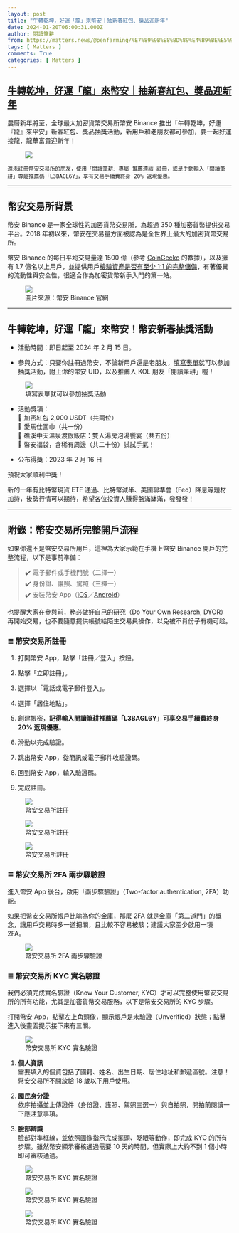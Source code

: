 ```yaml
---
layout: post
title: "牛轉乾坤，好運「龍」來幣安｜抽新春紅包、獎品迎新年"
date: 2024-01-20T06:00:31.000Z
author: 閱讀筆耕
from: https://matters.news/@penfarming/%E7%89%9B%E8%BD%89%E4%B9%BE%E5%9D%A4-%E5%A5%BD%E9%81%8B-%E9%BE%8D-%E4%BE%86%E5%B9%A3%E5%AE%89-%E6%8A%BD%E6%96%B0%E6%98%A5%E7%B4%85%E5%8C%85-%E7%8D%8E%E5%93%81%E8%BF%8E%E6%96%B0%E5%B9%B4-bafybeie3ozbhvvusojfvtftq7vadyqshqscjwn7tvahp5lv5ayqlbr5yje
tags: [ Matters ]
comments: True
categories: [ Matters ]
---
```

<!--1705730431000-->
[牛轉乾坤，好運「龍」來幣安｜抽新春紅包、獎品迎新年](https://matters.news/@penfarming/%E7%89%9B%E8%BD%89%E4%B9%BE%E5%9D%A4-%E5%A5%BD%E9%81%8B-%E9%BE%8D-%E4%BE%86%E5%B9%A3%E5%AE%89-%E6%8A%BD%E6%96%B0%E6%98%A5%E7%B4%85%E5%8C%85-%E7%8D%8E%E5%93%81%E8%BF%8E%E6%96%B0%E5%B9%B4-bafybeie3ozbhvvusojfvtftq7vadyqshqscjwn7tvahp5lv5ayqlbr5yje)
------

<div>
<p>農曆新年將至，全球最大加密貨幣交易所幣安 Binance 推出「牛轉乾坤，好運『龍』來平安」新春紅包、獎品抽獎活動，新用戶和老朋友都可參加，要一起好運接龍，龍華富貴迎新年！</p><figure class="image"><img src="https://imagedelivery.net/kDRCweMmqLnTPNlbum-pYA/prod/embed/44b92d5e-6af5-40c0-b3b3-f74e97d0a77c.png/public" referrerpolicy="no-referrer"><figcaption></figcaption></figure><pre><code>還未註冊幣安交易所的朋友，使用「閱讀筆耕」專屬 推薦連結 註冊，或是手動輸入「閱讀筆耕」專屬推薦碼「L3BAGL6Y」，享有交易手續費終身 20% 返現優惠。</code></pre><hr><h2><strong>幣安交易所背景</strong></h2><p>幣安 Binance 是一家全球性的加密貨幣交易所，為超過 350 種加密貨幣提供交易平台。2018 年初以來，幣安在交易量方面被認為是全世界上最大的加密貨幣交易所。</p><p>幣安 Binance 的每日平均交易量達 1500 億（參考 <a target="_blank" rel="noopener noreferrer nofollow" href="https://www.coingecko.com/zh-tw">CoinGecko</a> 的數據），以及擁有 1.7 億名以上用戶，並提供用戶<a target="_blank" rel="noopener noreferrer nofollow" href="https://www.binance.com/zh-TC/proof-of-reserves">檢驗資產是否有至少 1:1 的完整儲備</a>，有著優異的流動性與安全性，很適合作為加密貨幣新手入門的第一站。</p><figure class="image"><img src="https://imagedelivery.net/kDRCweMmqLnTPNlbum-pYA/prod/embed/1a62df3f-416c-4c58-a1d0-f588568e1d09.png/public" referrerpolicy="no-referrer"><figcaption>圖片來源：幣安 Binance 官網</figcaption></figure><hr><h2><strong>牛轉乾坤，好運「龍」來幣安！幣安新春抽獎活動</strong></h2><ul><li><p>活動時間：即日起至 2024 年 2 月 15 日。</p></li><li><p>參與方式：只要你註冊過幣安，不論新用戶還是老朋友，<a target="_blank" rel="noopener noreferrer nofollow" href="https://www.binance.com/zh-TC/survey/670cd425fcbc40e9a90833ce08a38b78">填寫表單</a>就可以參加抽獎活動，附上你的幣安 UID，以及推薦人 KOL 朋友「閱讀筆耕」喔！</p></li></ul><figure class="image"><img src="https://imagedelivery.net/kDRCweMmqLnTPNlbum-pYA/prod/embed/600ec08c-2b6e-4df6-a916-51e16d918700.png/public" referrerpolicy="no-referrer"><figcaption>填寫表單就可以參加抽獎活動</figcaption></figure><ul><li><p>活動獎項：<br class="smart">🐲 加密紅包 2,000 USDT（共兩位）<br class="smart">🐲 愛馬仕圍巾（共一份）<br class="smart">🐲 礁溪中天溫泉渡假飯店：雙人湯房泡湯饗宴（共五份）<br class="smart">🐲 幣安福袋，含稀有周邊（共二十份）試試手氣！</p></li><li><p>公布得獎：2023 年 2 月 16 日</p></li></ul><p>預祝大家順利中獎！</p><p>新的一年有比特幣現貨 ETF 通過、比特幣減半、美國聯準會（Fed）降息等題材加持，後勢行情可以期待，希望各位投資人賺得盤滿缽滿，發發發！</p><hr><h2><strong>附錄：幣安交易所完整開戶流程</strong></h2><p>如果你還不是幣安交易所用戶，這裡為大家示範在手機上幣安 Binance 開戶的完整流程，以下是事前準備：</p><blockquote><p>✔️ 電子郵件或手機門號（二擇一）<br class="smart">✔️ 身份證、護照、駕照（三擇一）<br class="smart">✔️ 安裝幣安 App（<a target="_blank" rel="noopener noreferrer nofollow" href="https://apps.apple.com/tw/app/binance-buy-bitcoin-crypto/id1436799971">iOS</a>／<a target="_blank" rel="noopener noreferrer nofollow" href="https://play.google.com/store/apps/details?id=com.binance.dev&hl=zh_TW&gl=US">Android</a>）</p></blockquote><p>也提醒大家在參與前，務必做好自己的研究（Do Your Own Research, DYOR）再開始交易，也不要隨意提供帳號給陌生交易員操作，以免被不肖份子有機可趁。</p><h3><strong>≣ 幣安交易所註冊</strong></h3><ol><li><p>打開幣安 App，點擊「註冊／登入」按鈕。</p></li><li><p>點擊「立即註冊」。</p></li><li><p>選擇以「電話或電子郵件登入」。</p></li><li><p>選擇「居住地點」。</p></li><li><p>創建帳密，<strong>記得輸入閱讀筆耕推薦碼「L3BAGL6Y」可享交易手續費終身 20% 返現優惠</strong>。</p></li><li><p>滑動以完成驗證。</p></li><li><p>跳出幣安 App，從簡訊或電子郵件收驗證碼。</p></li><li><p>回到幣安 App，輸入驗證碼。</p></li><li><p>完成註冊。</p></li></ol><figure class="image"><img src="https://imagedelivery.net/kDRCweMmqLnTPNlbum-pYA/prod/embed/1648ad83-5263-4842-af25-ddaee5605d2b.png/public" referrerpolicy="no-referrer"><figcaption>幣安交易所註冊</figcaption></figure><figure class="image"><img src="https://imagedelivery.net/kDRCweMmqLnTPNlbum-pYA/prod/embed/4e583a1d-2e74-41ad-93e1-dc312baa82a8.png/public" referrerpolicy="no-referrer"><figcaption>幣安交易所註冊</figcaption></figure><figure class="image"><img src="https://imagedelivery.net/kDRCweMmqLnTPNlbum-pYA/prod/embed/7ea9b36f-5e64-4a48-bb52-203cde4071a8.png/public" referrerpolicy="no-referrer"><figcaption>幣安交易所註冊</figcaption></figure><h3><strong>≣ 幣安交易所 2FA 兩步驟驗證</strong></h3><p>進入幣安 App 後台，啟用「兩步驟驗證」（Two-factor authentication, 2FA）功能。</p><p>如果把幣安交易所帳戶比喻為你的金庫，那麼 2FA 就是金庫「第二道門」的概念，讓用戶交易時多一道把關，且比較不容易被駭；建議大家至少啟用一項 2FA。</p><figure class="image"><img src="https://imagedelivery.net/kDRCweMmqLnTPNlbum-pYA/prod/embed/5173ad6b-784a-47e1-8523-8abab6e81b04.png/public" referrerpolicy="no-referrer"><figcaption>幣安交易所 2FA 兩步驟驗證</figcaption></figure><h3><strong>≣ 幣安交易所 KYC 實名驗證</strong></h3><p>我們必須完成實名驗證（Know Your Customer, KYC）才可以完整使用幣安交易所的所有功能，尤其是加密貨幣交易服務，以下是幣安交易所的 KYC 步驟。</p><p>打開幣安 App，點擊左上角頭像，顯示帳戶是未驗證（Unverified）狀態；點擊進入後畫面提示接下來有三關。</p><figure class="image"><img src="https://imagedelivery.net/kDRCweMmqLnTPNlbum-pYA/prod/embed/03aed6b9-6dfc-4627-9c42-c6d276eb19e1.png/public" referrerpolicy="no-referrer"><figcaption>幣安交易所 KYC 實名驗證</figcaption></figure><ol><li><p><strong>個人資訊</strong><br class="smart">需要填入的個資包括了國籍、姓名、出生日期、居住地址和郵遞區號。注意！幣安交易所不開放給 18 歲以下用戶使用。</p></li><li><p><strong>國民身分證</strong><br class="smart">依序拍攝並上傳證件（身份證、護照、駕照三選一）與自拍照，開拍前閱讀一下應注意事項。</p></li><li><p><strong>臉部辨識</strong><br class="smart">臉部對準框線，並依照圖像指示完成擺頭、眨眼等動作，即完成 KYC 的所有步驟。雖然幣安顯示審核通過需要 10 天的時間，但實際上大約不到 1 個小時即可審核通過。</p></li></ol><figure class="image"><img src="https://imagedelivery.net/kDRCweMmqLnTPNlbum-pYA/prod/embed/36753a4d-688f-4bea-a970-be02b06041e3.png/public" referrerpolicy="no-referrer"><figcaption>幣安交易所 KYC 實名驗證</figcaption></figure><figure class="image"><img src="https://imagedelivery.net/kDRCweMmqLnTPNlbum-pYA/prod/embed/a0a784e3-e018-4e75-b98e-7eef2a488a48.png/public" referrerpolicy="no-referrer"><figcaption>幣安交易所 KYC 實名驗證</figcaption></figure><figure class="image"><img src="https://imagedelivery.net/kDRCweMmqLnTPNlbum-pYA/prod/embed/fa6df19f-7a7a-4755-ac31-58c965ab4a9b.png/public" referrerpolicy="no-referrer"><figcaption>幣安交易所 KYC 實名驗證</figcaption></figure>
</div>
